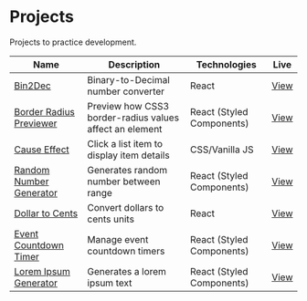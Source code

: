 # Projects

Projects to practice development.

| Name                                               | Description                                             | Technologies              | Live                                                                      |
| -------------------------------------------------- | ------------------------------------------------------- | ------------------------- | ------------------------------------------------------------------------- |
| [Bin2Dec](bin2dec)                                 | Binary-to-Decimal number converter                      | React                     | [View](https://jjnilton.github.io/projects/bin2dec/build)                 |
| [Border Radius Previewer](border-radius-previewer) | Preview how CSS3 border-radius values affect an element | React (Styled Components) | [View](https://jjnilton.github.io/projects/border-radius-previewer/build) |
| [Cause Effect](cause-effect)                       | Click a list item to display item details               | CSS/Vanilla JS            | [View](https://jjnilton.github.io/projects/cause-effect)                  |
| [Random Number Generator](random-number-generator) | Generates random number between range                   | React (Styled Components) | [View](https://jjnilton.github.io/projects/random-number-generator/build) |
| [Dollar to Cents](dollars-to-cents)                | Convert dollars to cents units                          | React                     | [View](https://jjnilton.github.io/projects/dollars-to-cents/build)        |
| [Event Countdown Timer](event-countdown-timer)     | Manage event countdown timers                           | React (Styled Components) | [View](https://jjnilton.github.io/projects/event-countdown-timer/build)   |
| [Lorem Ipsum Generator](lorem-ipsum-generator)     | Generates a lorem ipsum text                            | React (Styled Components) | [View](https://jjnilton.github.io/projects/lorem-ipsum-generator/build)   |
